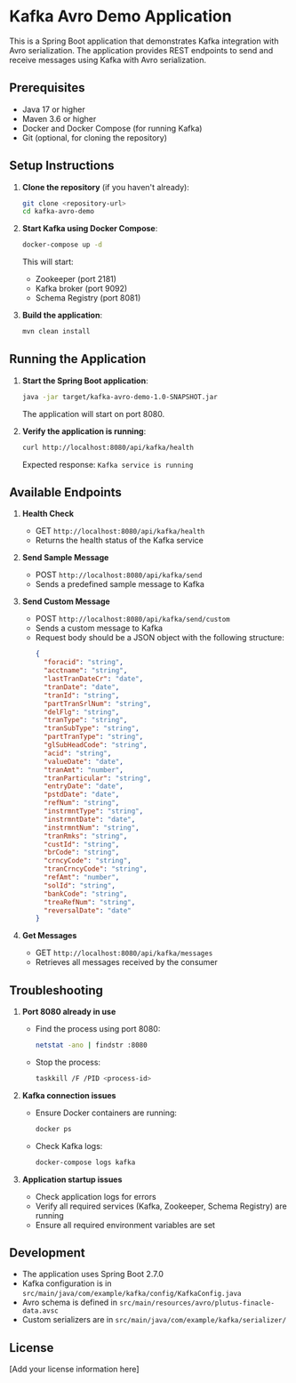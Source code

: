 # Kafka Avro Demo Application

This is a Spring Boot application that demonstrates Kafka integration with Avro serialization. The application provides REST endpoints to send and receive messages using Kafka with Avro serialization.

## Prerequisites

- Java 17 or higher
- Maven 3.6 or higher
- Docker and Docker Compose (for running Kafka)
- Git (optional, for cloning the repository)

## Setup Instructions

1. **Clone the repository** (if you haven't already):
   ```bash
   git clone <repository-url>
   cd kafka-avro-demo
   ```

2. **Start Kafka using Docker Compose**:
   ```bash
   docker-compose up -d
   ```
   This will start:
   - Zookeeper (port 2181)
   - Kafka broker (port 9092)
   - Schema Registry (port 8081)

3. **Build the application**:
   ```bash
   mvn clean install
   ```

## Running the Application

1. **Start the Spring Boot application**:
   ```bash
   java -jar target/kafka-avro-demo-1.0-SNAPSHOT.jar
   ```
   The application will start on port 8080.

2. **Verify the application is running**:
   ```bash
   curl http://localhost:8080/api/kafka/health
   ```
   Expected response: `Kafka service is running`

## Available Endpoints

1. **Health Check**
   - GET `http://localhost:8080/api/kafka/health`
   - Returns the health status of the Kafka service

2. **Send Sample Message**
   - POST `http://localhost:8080/api/kafka/send`
   - Sends a predefined sample message to Kafka

3. **Send Custom Message**
   - POST `http://localhost:8080/api/kafka/send/custom`
   - Sends a custom message to Kafka
   - Request body should be a JSON object with the following structure:
     ```json
     {
       "foracid": "string",
       "acctname": "string",
       "lastTranDateCr": "date",
       "tranDate": "date",
       "tranId": "string",
       "partTranSrlNum": "string",
       "delFlg": "string",
       "tranType": "string",
       "tranSubType": "string",
       "partTranType": "string",
       "glSubHeadCode": "string",
       "acid": "string",
       "valueDate": "date",
       "tranAmt": "number",
       "tranParticular": "string",
       "entryDate": "date",
       "pstdDate": "date",
       "refNum": "string",
       "instrmntType": "string",
       "instrmntDate": "date",
       "instrmntNum": "string",
       "tranRmks": "string",
       "custId": "string",
       "brCode": "string",
       "crncyCode": "string",
       "tranCrncyCode": "string",
       "refAmt": "number",
       "solId": "string",
       "bankCode": "string",
       "treaRefNum": "string",
       "reversalDate": "date"
     }
     ```

4. **Get Messages**
   - GET `http://localhost:8080/api/kafka/messages`
   - Retrieves all messages received by the consumer

## Troubleshooting

1. **Port 8080 already in use**
   - Find the process using port 8080:
     ```bash
     netstat -ano | findstr :8080
     ```
   - Stop the process:
     ```bash
     taskkill /F /PID <process-id>
     ```

2. **Kafka connection issues**
   - Ensure Docker containers are running:
     ```bash
     docker ps
     ```
   - Check Kafka logs:
     ```bash
     docker-compose logs kafka
     ```

3. **Application startup issues**
   - Check application logs for errors
   - Verify all required services (Kafka, Zookeeper, Schema Registry) are running
   - Ensure all required environment variables are set

## Development

- The application uses Spring Boot 2.7.0
- Kafka configuration is in `src/main/java/com/example/kafka/config/KafkaConfig.java`
- Avro schema is defined in `src/main/resources/avro/plutus-finacle-data.avsc`
- Custom serializers are in `src/main/java/com/example/kafka/serializer/`

## License

[Add your license information here] 